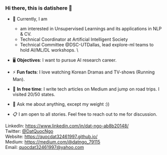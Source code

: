 ### Hi there, this is datishere 👋

- 🔭 Currently, I am
  * am interested in Unsupervised Learnings and its applications in NLP & CV.
  * Technical Coordinator at Artificial Intelligent Society
  * Technical Committee @DSC-UTDallas, lead explore-ml teams to hold AI/ML/DL workshops. \
  
- 🖥  **Objectives**: I want to pursue AI research career.
- ⚡ **Fun facts**: I love watching Korean Dramas and TV-shows (Running Man).
- 🌱 **In free time**: I write tech articles on Medium and jump on road trips. I visited 20/50 states.
- 💬 Ask me about anything, except my weight :))
- 📋 I am open to all stories. Feel free to reach out to me for discussion.

LinkedIn: https://www.linkedin.com/in/dat-ngo-ab8b20148/ \
Twitter: [@DatQuocNgo](https://twitter.com/DatQuocNgo) \
Website: https://quocdat32461997.github.io/ \
Medium: https://medium.com/@datngo_79115 \
Email: quocdat32461997@yahoo.com
